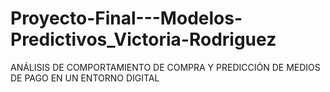 # Proyecto-Final---Modelos-Predictivos_Victoria-Rodriguez
ANÁLISIS DE COMPORTAMIENTO DE COMPRA Y PREDICCIÓN DE MEDIOS DE PAGO EN UN ENTORNO DIGITAL
